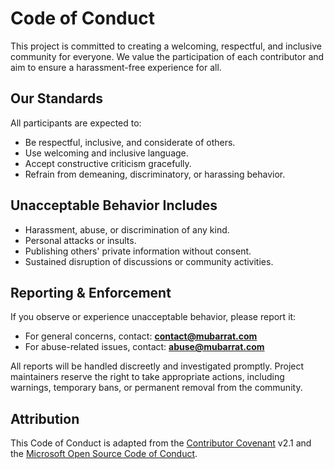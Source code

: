 # Code of Conduct

This project is committed to creating a welcoming, respectful, and inclusive community for everyone. We value the participation of each contributor and aim to ensure a harassment-free experience for all.

## Our Standards

All participants are expected to:

- Be respectful, inclusive, and considerate of others.
- Use welcoming and inclusive language.
- Accept constructive criticism gracefully.
- Refrain from demeaning, discriminatory, or harassing behavior.

## Unacceptable Behavior Includes

- Harassment, abuse, or discrimination of any kind.
- Personal attacks or insults.
- Publishing others' private information without consent.
- Sustained disruption of discussions or community activities.

## Reporting & Enforcement

If you observe or experience unacceptable behavior, please report it:

- For general concerns, contact: **[contact@mubarrat.com](mailto:contact@mubarrat.com)**
- For abuse-related issues, contact: **[abuse@mubarrat.com](mailto:abuse@mubarrat.com)**

All reports will be handled discreetly and investigated promptly. Project maintainers reserve the right to take appropriate actions, including warnings, temporary bans, or permanent removal from the community.

## Attribution

This Code of Conduct is adapted from the [Contributor Covenant](https://www.contributor-covenant.org/) v2.1 and the [Microsoft Open Source Code of Conduct](https://opensource.microsoft.com/codeofconduct/).
